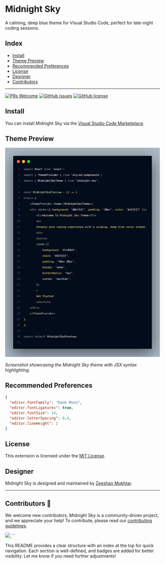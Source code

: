# Midnight Sky

A calming, deep blue theme for Visual Studio Code, perfect for late-night coding sessions.

## Index

- [Install](#install)
- [Theme Preview](#theme-preview)
- [Recommended Preferences](#recommended-preferences)
- [License](#license)
- [Designer](#designer)
- [Contributors](#contributors)

---

[![PRs Welcome](https://img.shields.io/badge/PRs-welcome-brightgreen.svg?style=flat-square)](http://makeapullrequest.com)
[![GitHub issues](https://img.shields.io/github/issues/zeeshanMukhtar1/midnight-sky)](https://github.com/zeeshanMukhtar1/midnight-sky/issues)
[![GitHub license](https://img.shields.io/github/license/zeeshanMukhtar1/midnight-sky)](https://github.com/zeeshanMukhtar1/midnight-sky/blob/main/LICENSE)

## Install

You can install Midnight Sky via the [Visual Studio Code Marketplace](https://marketplace.visualstudio.com/items?itemName=MidnightSky.midnight-sky).

## Theme Preview

![Midnight Sky Preview](./images/midnight-sky-preview.png)

_Screenshot showcasing the Midnight Sky theme with JSX syntax highlighting._

## Recommended Preferences

```json
{
  "editor.fontFamily": "Dank Mono",
  "editor.fontLigatures": true,
  "editor.fontSize": 14,
  "editor.letterSpacing": 0.4,
  "editor.lineHeight": 2
}
```

## License

This extension is licensed under the [MIT License](LICENSE).

## Designer

Midnight Sky is designed and maintained by [Zeeshan Mukhtar](https://www.codewithzeeshan.me/).

---

## Contributors 💖

We welcome new contributors. Midnight Sky is a community-driven project, and we appreciate your help! To contribute, please read our [contributing guidelines](CONTRIBUTING.md).

<a href="https://github.com/ZeeshanMukhtar1/midnight-sky/graphs/contributors">
  <img src="https://contrib.rocks/image?repo=ZeeshanMukhtar1/midnight-sky" />
</a>
```

This README provides a clear structure with an index at the top for quick navigation. Each section is well-defined, and badges are added for better visibility. Let me know if you need further adjustments!
